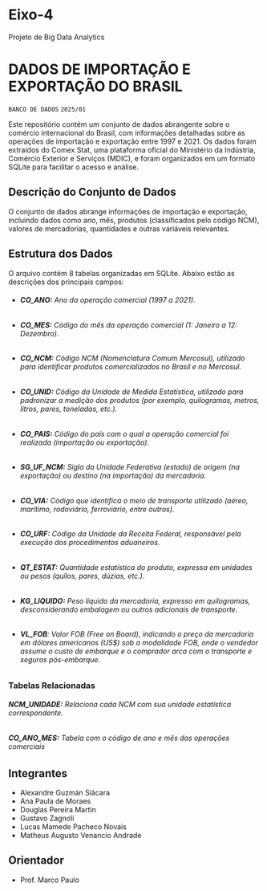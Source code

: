 # Eixo-4
Projeto de Big Data Analytics

# DADOS DE IMPORTAÇÃO E EXPORTAÇÃO DO BRASIL
`BANCO DE DADOS`
`2025/01`

Este repositório contém um conjunto de dados abrangente sobre o comércio internacional do Brasil, com informações detalhadas sobre as operações de importação e exportação entre 1997 e 2021. Os dados foram extraídos do Comex Stat, uma plataforma oficial do Ministério da Indústria, Comércio Exterior e Serviços (MDIC), e foram organizados em um formato SQLite para facilitar o acesso e análise.

## Descrição do Conjunto de Dados
O conjunto de dados abrange informações de importação e exportação, incluindo dados como ano, mês, produtos (classificados pelo código NCM), valores de mercadorias, quantidades e outras variáveis relevantes.

## Estrutura dos Dados
O arquivo contém 8 tabelas organizadas em SQLite. Abaixo estão as descrições dos principais campos:

* ###### **CO_ANO:** Ano da operação comercial (1997 a 2021).
* ###### **CO_MES:** Código do mês da operação comercial (1: Janeiro a 12: Dezembro).
* ###### **CO_NCM:** Código NCM (Nomenclatura Comum Mercosul), utilizado para identificar produtos comercializados no Brasil e no Mercosul.
* ###### **CO_UNID:** Código da Unidade de Medida Estatística, utilizado para padronizar a medição dos produtos (por exemplo, quilogramas, metros, litros, pares, toneladas, etc.).
* ###### **CO_PAIS:** Código do país com o qual a operação comercial foi realizada (importação ou exportação).
* ###### **SG_UF_NCM:** Sigla da Unidade Federativa (estado) de origem (na exportação) ou destino (na importação) da mercadoria.
* ###### **CO_VIA:** Código que identifica o meio de transporte utilizado (aéreo, marítimo, rodoviário, ferroviário, entre outros).
* ###### **CO_URF:** Código da Unidade da Receita Federal, responsável pela execução dos procedimentos aduaneiros.
* ###### **QT_ESTAT:** Quantidade estatística do produto, expressa em unidades ou pesos (quilos, pares, dúzias, etc.).
* ###### **KG_LIQUIDO:** Peso líquido da mercadoria, expresso em quilogramas, desconsiderando embalagem ou outros adicionais de transporte.

* ###### **VL_FOB**: Valor FOB (Free on Board), indicando o preço da mercadoria em dólares americanos (US$) sob a modalidade FOB, onde o vendedor assume o custo de embarque e o comprador arca com o transporte e seguros pós-embarque.

### Tabelas Relacionadas
###### **NCM_UNIDADE:** Relaciona cada NCM com sua unidade estatística correspondente.
###### **CO_ANO_MES:** Tabela com o código de ano e mês das operações comerciais

## Integrantes
* Alexandre Guzmán Siácara
* Ana Paula de Moraes
* Douglas Pereira Martin
* Gustavo Zagnoli
* Lucas Mamede Pacheco Novais
* Matheus Augusto Venancio Andrade

## Orientador
* Prof. Marco Paulo

